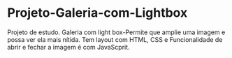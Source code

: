 # Projeto-Galeria-com-Lightbox
Projeto de estudo. Galeria com light box-Permite que amplie uma imagem e possa ver ela mais nítida. Tem layout com HTML, CSS e Funcionalidade de abrir e fechar a imagem é com JavaScprit. 
